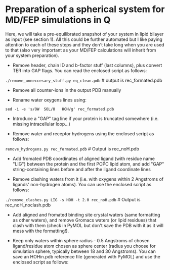 # Preparation of a spherical system for MD/FEP simulations in Q

Here, we will take a pre-equilibrated snapshot of your system in lipid bilayer as input (see section 1). All this could be further automated but I like paying attention to each of these steps and they don't take long when you are used to that (also very important as your MD/FEP calculations will inherit from your system preparation).

- Remove header, chain ID and b-factor stuff (last columns), plus convert TER into GAP flags. You can read the enclosed script as follows:

```./remove_unneccesary_stuff.py eq_clean.pdb``` # output is rec_formated.pdb

- Remove all counter-ions in the output PDB manually

- Rename water oxygens lines using:

```sed -i -e 's/OW  SOL/O   HOH/g' rec_formated.pdb```

- Introduce a "GAP" tag line if your protein is truncated somewhere (i.e. missing intracellular loop...)

- Remove water and receptor hydrogens using the enclosed script as follows:

```remove_hydrogens.py rec_formated.pdb``` # Output is rec_noH.pdb

- Add fromated PDB coordinates of aligned ligand (with residue name "LIG") between the protein and the first POPC lipid atom, and add "GAP" string-containing lines before and after the ligand coordinate lines

- Remove clashing waters from it (i.e. with oxygens within 2 Angstroms of ligands' non-hydrogen atoms). You can use the enclosed script as follows:

```./remove_clashes.py LIG -s HOH -t 2.0 rec_noH.pdb``` # Output is rec_noH_noclash.pdb

- Add aligned and fromated binding site crystal waters (same formatting as other waters), and remove Gromacs waters (or lipid residues) that clash with them (check in PyMOL but don't save the PDB with it as it will mess with the formatting!).

- Keep only waters within sphere radius - 0.5 Angstroms of chosen ligand/residue atom chosen as sphere center (radius you choose for simulation sphere, typically between 18 and 30 Angstroms). You can save an HOHin.pdb reference file (generated with PyMOL) and use the enclosed script as follows:
